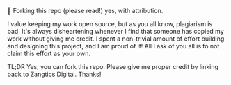 🚨 Forking this repo (please read!)
yes, with attribution.

I value keeping my work open source, but as you all know, plagiarism is bad. It's always disheartening whenever I find that someone has copied my work without giving me credit. I spent a non-trivial amount of effort building and designing this project, and I am proud of it! All I ask of you all is to not claim this effort as your own.

TL;DR
Yes, you can fork this repo. Please give me proper credit by linking back to Zangtics Digital. Thanks!